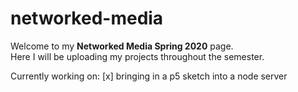 # networked-media

<p> Welcome to my <b>Networked Media Spring 2020</b> page.
  <br>
  Here I will be uploading my projects throughout the semester.
</p>

Currently working on:
[x] bringing in a p5 sketch into a node server
